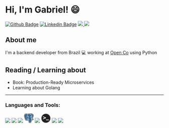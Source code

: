 # Hi, I'm Gabriel! 😄

[![Github Badge](https://img.shields.io/badge/-Github-000?style=flat-square&logo=Github&logoColor=white&link=https://github.com/gabrielsgradinar)](https://github.com/gabrielsgradinar) 
[![Linkedin Badge](https://img.shields.io/badge/-LinkedIn-blue?style=flat-square&logo=Linkedin&logoColor=white&link=https://www.linkedin.com/in/gabrielsgradinar/)](https://www.linkedin.com/in/gabrielsgradinar/)
<a href="https://www.hackerrank.com/gabrielgradinar">
  <img height="15" src="https://user-images.githubusercontent.com/53834465/113636377-cca35500-9648-11eb-8525-d9d70034c306.png">
</a>
<a href="https://exercism.org/profiles/gabrielsgradinar">
  <img height="20" src="https://img.shields.io/badge/Exercism-009CAB?style=for-the-badge&logo=exercism&logoColor=white">
</a>


## About me
I'm a backend developer from Brazil 💻 working at [Open Co](https://www.linkedin.com/company/ofuturoeopen/) using Python

## Reading / Learning about
- Book: Production-Ready Microservices
- Learning about Golang

-------
### Languages and Tools:

<code><img height="30" src="https://user-images.githubusercontent.com/53834465/113635412-f3f92280-9646-11eb-9833-e902de0256a1.png"></code>
<code><img height="30" src="https://blog.sqreen.com/wp-content/uploads/2017/01/pyramid-framework-python-logo.png"></code>
<code><img height="30" src="https://user-images.githubusercontent.com/53834465/113635298-c3b18400-9646-11eb-93e2-8ca209036425.png"></code>
<code><img height="30" src="https://raw.githubusercontent.com/github/explore/80688e429a7d4ef2fca1e82350fe8e3517d3494d/topics/postgresql/postgresql.png"></code>
<code><img height="30" src="https://user-images.githubusercontent.com/53834465/113635568-45a1ad00-9647-11eb-8231-f2ef4d387bec.png"></code>
<code><img height="30" src="https://raw.githubusercontent.com/github/explore/80688e429a7d4ef2fca1e82350fe8e3517d3494d/topics/terminal/terminal.png"></code>
<code><img height="30" src="https://avatars.githubusercontent.com/u/2232217?s=280&v=4"></code>
<code><img height="30" src="https://cdn.worldvectorlogo.com/logos/gopher.svg"></code>
